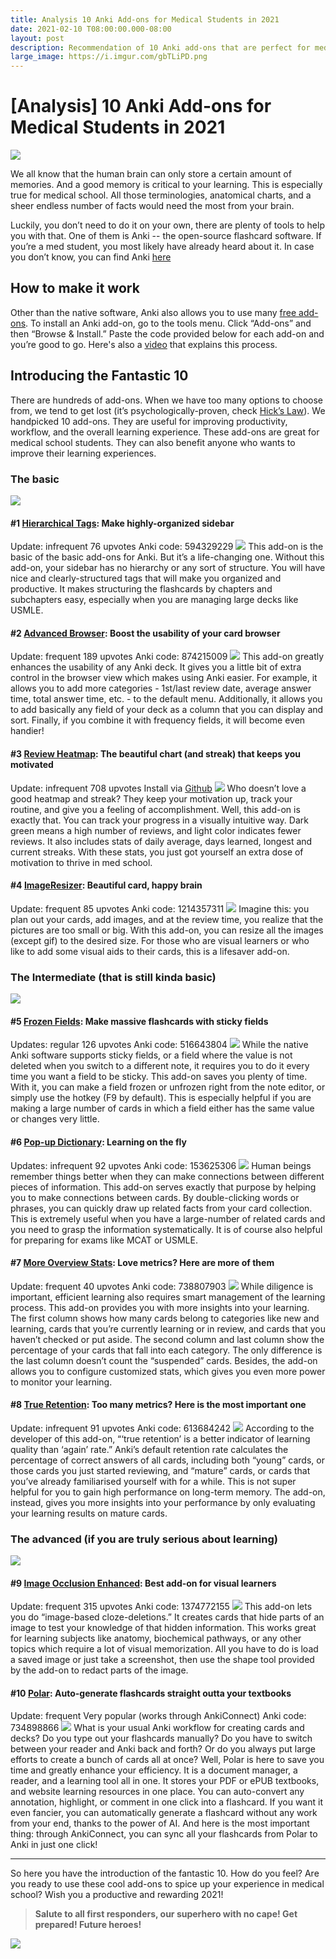 ```yaml
---
title: Analysis 10 Anki Add-ons for Medical Students in 2021
date: 2021-02-10 T08:00:00.000-08:00
layout: post
description: Recommendation of 10 Anki add-ons that are perfect for medical students to improve productivity, workflow and the overall learning experience in 2021
large_image: https://i.imgur.com/gbTLiPD.png
---
```


# [Analysis] 10 Anki Add-ons for Medical Students in 2021

<img class="img-fluid" src="https://i.imgur.com/gbTLiPD.png">

We all know that the human brain can only store a certain amount of memories. And a good memory is critical to your learning. This is especially true for medical school. All those terminologies, anatomical charts, and a sheer endless number of facts would need the most from your brain.

Luckily, you don’t need to do it on your own, there are plenty of tools to help you with that. One of them is Anki -- the open-source flashcard software. If you’re a med student, you most likely have already heard about it. In case you don’t know, you can find Anki <a href="https://ankiweb.net/shared/addons/2.1" target="_blank">here</a>

## How to make it work

Other than the native software, Anki also allows you to use many <a href="https://ankiweb.net/shared/addons/2.1" target="_blank">free add-ons</a>. To install an Anki add-on, go to the tools menu. Click “Add-ons” and then “Browse & Install.” Paste the code provided below for each add-on and you’re good to go. Here's also a <a href="https://www.youtube.com/watch?v=saVJN5-_JDM" target="_blank">video</a> that explains this process.

## Introducing the Fantastic 10
There are hundreds of add-ons. When we have too many options to choose from, we tend to get lost (it’s psychologically-proven, check <a href="https://en.wikipedia.org/wiki/Hick%27s_law" target="_blank">Hick’s Law</a>). We handpicked 10 add-ons. They are useful for improving productivity, workflow, and the overall learning experience. These add-ons are great for medical school students. They can also benefit anyone who wants to improve their learning experiences.

### The basic
<img class="img-fluid" src="https://i.imgur.com/iN5XyMp.png">

#### #1 <a href="https://ankiweb.net/shared/info/594329229" target="_blank">Hierarchical Tags</a>: Make highly-organized sidebar
Update: infrequent
76 upvotes
Anki code: 594329229
<img class="img-fluid" src="https://i.imgur.com/QsUrUYw.png">
This add-on is the basic of the basic add-ons for Anki. But it’s a life-changing one. Without this add-on, your sidebar has no hierarchy or any sort of structure. You will have nice and clearly-structured tags that will make you organized and productive. It makes structuring the flashcards by chapters and subchapters easy, especially when you are managing large decks like USMLE.
#### #2 <a href="https://ankiweb.net/shared/info/874215009" target="_blank">Advanced Browser</a>: Boost the usability of your card browser
Update: frequent
189 upvotes
Anki code: 874215009
<img class="img-fluid" src="https://i.imgur.com/T7nWn4o.png">
This add-on greatly enhances the usability of any Anki deck. It gives you a little bit of extra control in the browser view which makes using Anki easier. For example, it allows you to add more categories - 1st/last review date, average answer time, total answer time, etc. - to the default menu. Additionally, it allows you to add basically any field of your deck as a column that you can display and sort. Finally, if you combine it with frequency fields, it will become even handier!
#### #3 <a href="https://ankiweb.net/shared/info/1771074083" target="_blank">Review Heatmap</a>: The beautiful chart (and streak) that keeps you motivated
Update: infrequent
708 upvotes
Install via <a href="https://github.com/glutanimate/review-heatmap/releases/download/v1.0.0-beta.1/review-heatmap-v1.0.0-beta.1-anki21.ankiaddon" target="_blank">Github</a>
<img class="img-fluid" src="https://i.imgur.com/pspbxNe.png">
Who doesn’t love a good heatmap and streak? They keep your motivation up, track your routine, and give you a feeling of accomplishment. Well, this add-on is exactly that. You can track your progress in a visually intuitive way. Dark green means a high number of reviews, and light color indicates fewer reviews. It also includes stats of daily average, days learned, longest and current streaks. With these stats, you just got yourself an extra dose of motivation to thrive in med school.
#### #4 <a href="https://ankiweb.net/shared/info/1214357311" target="_blank">ImageResizer</a>: Beautiful card, happy brain
Update: frequent
85 upvotes
Anki code: 1214357311
<img class="img-fluid" src="https://i.imgur.com/hA0FG6o.png">
Imagine this: you plan out your cards, add images, and at the review time, you realize that the pictures are too small or big.
With this add-on, you can resize all the images (except gif) to the desired size. For those who are visual learners or who like to add some visual aids to their cards, this is a lifesaver add-on.

### The Intermediate (that is still kinda basic)
<img class="img-fluid" src="https://i.imgur.com/HXFYMrS.png">

#### #5 <a href="https://ankiweb.net/shared/info/516643804" target="_blank">Frozen Fields</a>: Make massive flashcards with sticky fields
Updates: regular
126 upvotes
Anki code: 516643804
<img class="img-fluid" src="https://i.imgur.com/NvdEkrP.png">
While the native Anki software supports sticky fields, or a field where the value is not deleted when you switch to a different note, it requires you to do it every time you want a field to be sticky. This add-on saves you plenty of time. With it, you can make a field frozen or unfrozen right from the note editor, or simply use the hotkey (F9 by default). This is especially helpful if you are making a large number of cards in which a field either has the same value or changes very little.
#### #6 <a href="https://ankiweb.net/shared/info/153625306" target="_blank">Pop-up Dictionary</a>: Learning on the fly
Updates: infrequent
92 upvotes
Anki code: 153625306
<img class="img-fluid" src="https://i.imgur.com/NIX8KOw.png">
Human beings remember things better when they can make connections between different pieces of information. This add-on serves exactly that purpose by helping you to make connections between cards. By double-clicking words or phrases, you can quickly draw up related facts from your card collection. This is extremely useful when you have a large-number of related cards and you need to grasp the information systematically. It is of course also helpful for preparing for exams like MCAT or USMLE.
#### #7 <a href="https://ankiweb.net/shared/info/738807903" target="_blank">More Overview Stats</a>: Love metrics? Here are more of them
Update: frequent
40 upvotes
Anki code: 738807903
<img class="img-fluid" src="https://i.imgur.com/doFNgtn.png">
While diligence is important, efficient learning also requires smart management of the learning process. This add-on provides you with more insights into your learning. The first column shows how many cards belong to categories like new and learning, cards that you’re currently learning or in review, and cards that you haven’t checked or put aside. The second column and last column show the percentage of your cards that fall into each category. The only difference is the last column doesn’t count the “suspended” cards. Besides, the add-on allows you to configure customized stats, which gives you even more power to monitor your learning.
#### #8 <a href="https://ankiweb.net/shared/info/613684242" target="_blank">True Retention</a>: Too many metrics? Here is the most important one
Update: infrequent
91 upvotes
Anki code: 613684242
<img class="img-fluid" src="https://i.imgur.com/DwsiaLm.png">
According to the developer of this add-on, “‘true retention’ is a better indicator of learning quality than ‘again’ rate.” Anki’s default retention rate calculates the percentage of correct answers of all cards, including both “young” cards, or those cards you just started reviewing, and “mature” cards, or cards that you’ve already familiarised yourself with for a while. This is not super helpful for you to gain high performance on long-term memory. The add-on, instead, gives you more insights into your performance by only evaluating your learning results on mature cards.
### The advanced (if you are truly serious about learning)
<img class="img-fluid" src="https://i.imgur.com/olPM3zq.png">

#### #9 <a href="https://ankiweb.net/shared/info/1374772155" target="_blank">Image Occlusion Enhanced</a>: Best add-on for visual learners
Update: frequent
315 upvotes
Anki code: 1374772155
<img class="img-fluid" src="https://i.imgur.com/C8nOHaO.png">
This add-on lets you do “image-based cloze-deletions.” It creates cards that hide parts of an image to test your knowledge of that hidden information. This works great for learning subjects like anatomy, biochemical pathways, or any other topics which require a lot of visual memorization. All you have to do is load a saved image or just take a screenshot, then use the shape tool provided by the add-on to redact parts of the image.
#### #10 <a href="https://polar-32b0f.firebaseapp.com" target="_blank">Polar</a>: Auto-generate flashcards straight outta your textbooks
Update: frequent
Very popular (works through AnkiConnect)
Anki code: 734898866
<img class="img-fluid" src="https://i.imgur.com/qICkwww.png">
What is your usual Anki workflow for creating cards and decks? Do you type out your flashcards manually? Do you have to switch between your reader and Anki back and forth? Or do you always put large efforts to create a bunch of cards all at once?
Well, Polar is here to save you time and greatly enhance your efficiency. It is a document manager, a reader, and a learning tool all in one. It stores your PDF or ePUB textbooks, and website learning resources in one place. You can auto-convert any annotation, highlight, or comment in one click into a flashcard. If you want it even fancier, you can automatically generate a flashcard without any work from your end, thanks to the power of AI. And here is the most important thing: through AnkiConnect, you can sync all your flashcards from Polar to Anki in just one click!
***
So here you have the introduction of the fantastic 10. How do you feel? Are you ready to use these cool add-ons to spice up your experience in medical school? Wish you a productive and rewarding 2021!

> **Salute to all first responders, our superhero with no cape! Get prepared! Future heroes!**

<img class="img-fluid" src="https://i.imgur.com/QPddkfJ.png">

